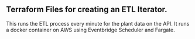 ## Terraform Files for creating an ETL Iterator.

This runs the ETL process every minute for the plant data on the API. It runs a docker container on AWS using Eventbridge Scheduler and Fargate.